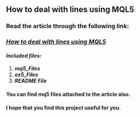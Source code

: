 ## How to deal with lines using MQL5
### Read the article through the following link:
### ***[How to deal with lines using MQL5](https://www.mql5.com/en/articles/11538)***
#### ***Included files:***
1. ***mq5_Files***
2. ***ex5_Files***
3. ***README File***
#### You can find mq5 files attached to the article also.

#### I hope that you find this project useful for you.